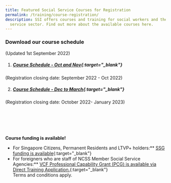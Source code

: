 ```yaml
---
title: Featured Social Service Courses for Registration
permalink: /training/course-registration/
description: SSI offers courses and training for social workers and the social
  service sector. Find out more about the available courses here.
---
```

### **Download our course schedule**
(Updated 1st September 2022)


1. ##### [Course Schedule - Oct and Nov](/files/Files%20for%20Learners/Course-Schedule-Oct-Nov.pdf){:target="_blank"} 
(Registration closing date: September 2022 - Oct 2022)

2. ##### [Course Schedule - Dec to March](/files/Files%20for%20Learners/Course-Schedule-Dec-March.pdf){:target="_blank"}  <br>
(Registration closing date: October 2022- January 2023)

<br>
<br>
<br>
<br>

**Course funding is available!**
* For Singapore Citizens, Permanent Residents and LTVP+ holders:** [SSG funding is available](https://www.ssg-wsg.gov.sg/individuals/training-grants-incentives.html){:target="_blank"}  
* For foreigners who are staff of NCSS Member Social Service Agencies:** [VCF Professional Capability Grant (PCG) is available via Direct Training Application.](https://www.ncss.gov.sg/grants-search/detail-page/VCFProfessionalCapabilityGrant-LocalTraining){:target="_blank"} <br>
Terms and conditions apply.